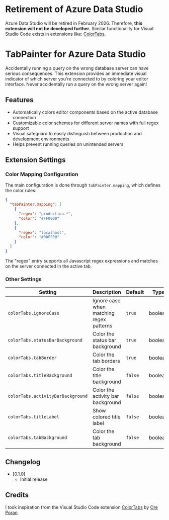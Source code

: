 # Retirement of Azure Data Studio

Azure Data Studio will be retired in February 2026. Therefore, **this extension will not be developed further**. Similar functionality for Visual Studio Code exists in extensions like: [ColorTabs](https://github.com/oreporan/color-tabs-vscode/tree/master). 

# TabPainter for Azure Data Studio

Accidentally running a query on the wrong database server can have serious consequences. This extension provides an immediate visual indicator of which server you're connected to by coloring your editor interface. Never accidentally run a query on the wrong server again!

## Features
- Automatically colors editor components based on the active database connection
- Customizable color schemes for different server names with full regex support
- Visual safeguard to easily distinguish between production and development environments
- Helps prevent running queries on unintended servers

## Extension Settings

### Color Mapping Configuration

The main configuration is done through `tabPainter.mapping`, which defines the color rules:

```json
{
  "tabPainter.mapping": [
    {
      "regex": "production.*", 
      "color": "#FF0000"
    },
    {
      "regex": "localhost",
      "color": "#00FF00"
    }
  ]
}
```
The "regex" entry supports all Javascript regex expressions and matches on the server connected in the active tab. 

### Other Settings

| Setting | Description | Default | Type |
|---------|-------------|---------|------|
| `colorTabs.ignoreCase` | Ignore case when matching regex patterns | `true` | boolean |
| `colorTabs.statusBarBackground` | Color the status bar background | `true` | boolean |
| `colorTabs.tabBorder` | Color the tab borders | `true` | boolean |
| `colorTabs.titleBackground` | Color the title background | `false` | boolean |
| `colorTabs.activityBarBackground` | Color the activity bar background | `false` | boolean |
| `colorTabs.titleLabel` | Show colored title label | `false` | boolean |
| `colorTabs.tabBackground` | Color the tab background | `false` | boolean |

## Changelog
- [0.1.0]
  - Initial release

## Credits
I took inspiration from the Visual Studio Code extension [ColorTabs](https://github.com/oreporan/color-tabs-vscode/tree/master) by [Ore Poran](https://github.com/oreporan).
